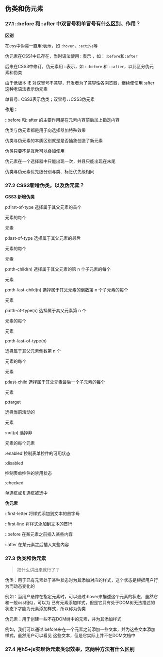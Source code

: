 ## 伪类和伪元素

### 27.1 ::before 和::after 中双冒号和单冒号有什么区别、作用？

**区别**

在css中伪类一直用:表示，如 `:hover`，`:active`等

伪元素在CSS1中已存在，当时语法使用 : 表示 ，如：`:before`和`:after`

后来在CSS3中修订，伪元素用 ::表示，如 `::before` 和 `::after`，以此区分伪元素和伪类

由于低版本 IE 对双冒号不兼容，开发者为了兼容性各浏览器，继续使使用 :after 这种老语法表示伪元素

单冒号`:` CSS3表示伪类；双冒号`::`CSS3伪元素

**作用：**

::before 和::after 的主要作用是在元素内容前后加上指定内容

伪类与伪元素都是用于向选择器加特殊效果

伪类与伪元素的本质区别就是是否抽象创造了新元素

伪类只要不是互斥可以叠加使用

伪元素在一个选择器中只能出现一次，并且只能出现在末尾

伪类与伪元素优先级分别与类、标签优先级相同

### 27.2 CSS3新增伪类，以及伪元素？

**CSS3 新增伪类**

p:first-of-type 选择属于其父元素的首个<p>元素的每个<p>元素

p:last-of-type 选择属于其父元素的最后<p>元素的每个<p>元素

p:nth-child(n) 选择属于其父元素的第 n 个子元素的每个<p>元素

p:nth-last-child(n) 选择属于其父元素的倒数第 n 个子元素的每个<p>元素

p:nth-of-type(n) 选择属于其父元素第 n 个<p>元素的每个<p>元素

p:nth-last-of-type(n) 

选择属于其父元素倒数第 n 个<p>元素的每个<p>元素

p:last-child 选择属于其父元素最后一个子元素的每个<p>元素

p:target 

选择当前活动的<p>元素

:not(p) 选择非<p>元素的每个元素

:enabled 控制表单控件的可用状态

:disabled 

控制表单控件的禁用状态

:checked 

单选框或复选框被选中

**伪元素**

::first-letter 将样式添加到文本的首字母

::first-line 将样式添加到文本的首行

::before 在某元素之前插入某些内容

::after 在某元素之后插入某些内容

### 27.3 伪类和伪元素

>  把什么讲出来就行了？

伪类：用于已有元素处于某种状态时为其添加对应的样式，这个状态是根据用户行为而动态变化的

&#x9;	例如：当用户悬停在指定元素时，可以通过:hover来描述这个元素的状态，虽然它和一般css相似，可以为 已有元素添加样式，但是它只有处于DOM树无法描述的状态下才能为元素添加样式，所以称为伪类

伪元素：用于创建一些不在DOM树中的元素，并为其添加样式

&#x9;	例如，我们可以通过:before来在一个元素之前添加一些文本，并为这些文本添加样式，虽然用户可以看见 这些文本，但是它实际上并不在DOM文档中

### 27.4 用h5+js实现伪元素类似效果，这两种方法有什么区别